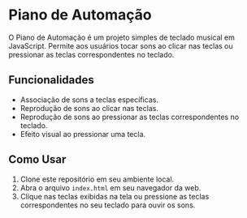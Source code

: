 # Piano de Automação

O Piano de Automação é um projeto simples de teclado musical em JavaScript. Permite aos usuários tocar sons ao clicar nas teclas ou pressionar as teclas correspondentes no teclado.

## Funcionalidades

- Associação de sons a teclas específicas.
- Reprodução de sons ao clicar nas teclas.
- Reprodução de sons ao pressionar as teclas correspondentes no teclado.
- Efeito visual ao pressionar uma tecla.

## Como Usar

1. Clone este repositório em seu ambiente local.
2. Abra o arquivo `index.html` em seu navegador da web.
3. Clique nas teclas exibidas na tela ou pressione as teclas correspondentes no seu teclado para ouvir os sons.
